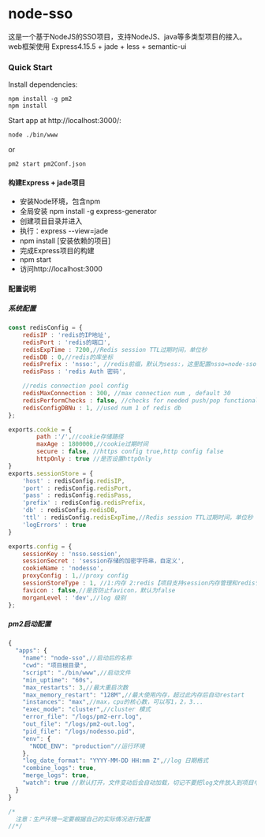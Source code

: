 # node-sso
这是一个基于NodeJS的SSO项目，支持NodeJS、java等多类型项目的接入。
web框架使用 Express4.15.5 + jade + less + semantic-ui

### Quick Start
Install dependencies:
~~~ shell
npm install -g pm2
npm install
~~~
Start app at http://localhost:3000/:
~~~ shell
node ./bin/www
~~~
or
~~~ shell
pm2 start pm2Conf.json
~~~

#### 构建Express + jade项目
* 安装Node环境，包含npm
* 全局安装 npm install -g express-generator
* 创建项目目录并进入
* 执行：express --view=jade
* npm install [安装依赖的项目]
* 完成Express项目的构建
* npm start
* 访问http://localhost:3000



#### 配置说明
##### 系统配置
~~~ javascript 1.8
const redisConfig = {
    redisIP : 'redis的IP地址',
    redisPort : 'redis的端口',
    redisExpTime : 7200,//Redis session TTL过期时间，单位秒
    redisDB : 0,//redis的库坐标
    redisPrefix : 'nsso:', //redis前缀，默认为sess:，这里配置nsso=node-sso
    redisPass : 'redis Auth 密码',

    //redis connection pool config
    redisMaxConnection : 300, //max connection num , default 30
    redisPerformChecks : false, //checks for needed push/pop functionality
    redisConfigDBNu : 1, //used num 1 of redis db
};

exports.cookie = {
        path :'/',//cookie存储路径
        maxAge : 1800000,//cookie过期时间
        secure : false, //https config true,http config false
        httpOnly : true //是否设置httpOnly
}
exports.sessionStore = {
    'host' : redisConfig.redisIP,
    'port' : redisConfig.redisPort,
    'pass' : redisConfig.redisPass,
    'prefix' : redisConfig.redisPrefix,
    'db' : redisConfig.redisDB,
    'ttl' : redisConfig.redisExpTime,//Redis session TTL过期时间，单位秒
    'logErrors' : true
}

exports.config = {
    sessionKey : 'nsso.session',
    sessionSecret : 'session存储的加密字符串，自定义',
    cookieName : 'nodesso',
    proxyConfig : 1,//proxy config
    sessionStoreType : 1, //1:内存 2:redis【项目支持session内存管理和redis管理，redis管理解决分布式session同步的问题】
    favicon : false,//是否防止favicon，默认为false
    morganLevel : 'dev',//log 级别
};
~~~

##### pm2启动配置
~~~ javascript 1.8
{
  "apps": {
    "name": "node-sso",//启动后的名称
    "cwd": "项目根目录",
    "script": "./bin/www",//启动文件
    "min_uptime": "60s",
    "max_restarts": 3,//最大重启次数
    "max_memory_restart": "128M",//最大使用内存，超过此内存后自动restart
    "instances": "max",//max，cpu的核心数，可以写1，2，3...
    "exec_mode": "cluster",//cluster 模式
    "error_file": "/logs/pm2-err.log",
    "out_file": "/logs/pm2-out.log",
    "pid_file": "/logs/nodesso.pid",
    "env": {
      "NODE_ENV": "production"//运行环境
    },
    "log_date_format": "YYYY-MM-DD HH:mm Z",//log 日期格式
    "combine_logs": true,
    "merge_logs": true,
    "watch": true //默认打开，文件变动后会自动加载，切记不要把log文件放入到项目中，否则会不断的自动重启。
  }
}

/*
  注意：生产环境一定要根据自己的实际情况进行配置  
//*/
~~~

